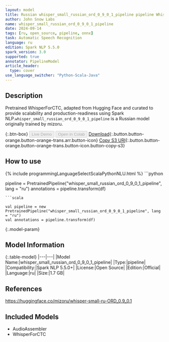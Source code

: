 ```yaml
---
layout: model
title: Russian whisper_small_russian_ord_0_9_0_1_pipeline pipeline WhisperForCTC from mizoru
author: John Snow Labs
name: whisper_small_russian_ord_0_9_0_1_pipeline
date: 2024-09-14
tags: [ru, open_source, pipeline, onnx]
task: Automatic Speech Recognition
language: ru
edition: Spark NLP 5.5.0
spark_version: 3.0
supported: true
annotator: PipelineModel
article_header:
  type: cover
use_language_switcher: "Python-Scala-Java"
---
```


## Description

Pretrained WhisperForCTC, adapted from Hugging Face and curated to provide scalability and production-readiness using Spark NLP.`whisper_small_russian_ord_0_9_0_1_pipeline` is a Russian model originally trained by mizoru.

{:.btn-box}
<button class="button button-orange" disabled>Live Demo</button>
<button class="button button-orange" disabled>Open in Colab</button>
[Download](https://s3.amazonaws.com/auxdata.johnsnowlabs.com/public/models/whisper_small_russian_ord_0_9_0_1_pipeline_ru_5.5.0_3.0_1726326237936.zip){:.button.button-orange.button-orange-trans.arr.button-icon}
[Copy S3 URI](s3://auxdata.johnsnowlabs.com/public/models/whisper_small_russian_ord_0_9_0_1_pipeline_ru_5.5.0_3.0_1726326237936.zip){:.button.button-orange.button-orange-trans.button-icon.button-copy-s3}

## How to use



<div class="tabs-box" markdown="1">
{% include programmingLanguageSelectScalaPythonNLU.html %}
```python

pipeline = PretrainedPipeline("whisper_small_russian_ord_0_9_0_1_pipeline", lang = "ru")
annotations =  pipeline.transform(df)   

```
```scala

val pipeline = new PretrainedPipeline("whisper_small_russian_ord_0_9_0_1_pipeline", lang = "ru")
val annotations = pipeline.transform(df)

```
</div>

{:.model-param}
## Model Information

{:.table-model}
|---|---|
|Model Name:|whisper_small_russian_ord_0_9_0_1_pipeline|
|Type:|pipeline|
|Compatibility:|Spark NLP 5.5.0+|
|License:|Open Source|
|Edition:|Official|
|Language:|ru|
|Size:|1.7 GB|

## References

https://huggingface.co/mizoru/whisper-small-ru-ORD_0.9_0.1

## Included Models

- AudioAssembler
- WhisperForCTC